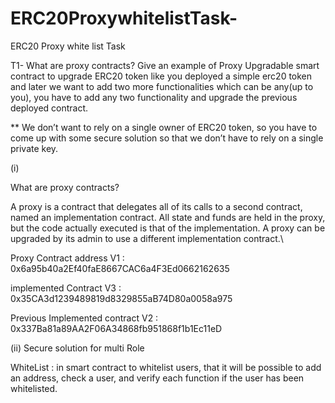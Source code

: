 # ERC20ProxywhitelistTask-

ERC20 Proxy white list Task

T1- What are proxy contracts? Give an example of Proxy Upgradable smart contract to upgrade ERC20 token like you deployed a simple erc20 token and later we want to add two more functionalities which can be any(up to you), you have to add any two functionality and upgrade the previous deployed contract.

\*\* We don’t want to rely on a single owner of ERC20 token, so you have to come up with some secure solution so that we don’t have to rely on a single private key.

(i)

What are proxy contracts?

A proxy is a contract that delegates all of its calls to a second contract, named an implementation contract. All state and funds are held in the proxy, but the code actually executed is that of the implementation. A proxy can be upgraded by its admin to use a different implementation contract.\

Proxy Contract address V1 : 0x6a95b40a2Ef40faE8667CAC6a4F3Ed0662162635

implemented Contract V3 : 0x35CA3d1239489819d8329855aB74D80a0058a975

Previous Implemented contract V2 : 0x337Ba81a89AA2F06A34868fb951868f1b1Ec11eD

(ii)
Secure solution for multi Role

WhiteList :
in smart contract to whitelist users, that it will be possible to add an address, check a user, and verify each function if the user has been whitelisted.
